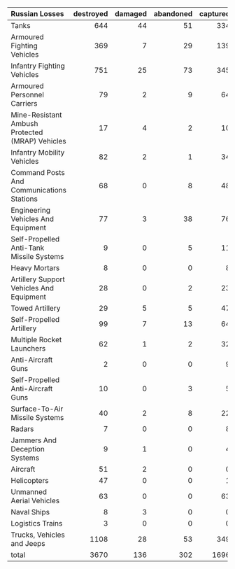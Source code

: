 | Russian Losses                                   |   destroyed |   damaged |   abandoned |   captured |   total |
|:-------------------------------------------------|------------:|----------:|------------:|-----------:|--------:|
| Tanks                                            |         644 |        44 |          51 |        334 |    1073 |
| Armoured Fighting Vehicles                       |         369 |         7 |          29 |        139 |     544 |
| Infantry Fighting Vehicles                       |         751 |        25 |          73 |        345 |    1194 |
| Armoured Personnel Carriers                      |          79 |         2 |           9 |         64 |     154 |
| Mine-Resistant Ambush Protected  (MRAP) Vehicles |          17 |         4 |           2 |         10 |      33 |
| Infantry Mobility Vehicles                       |          82 |         2 |           1 |         34 |     119 |
| Command Posts And Communications Stations        |          68 |         0 |           8 |         48 |     124 |
| Engineering Vehicles And Equipment               |          77 |         3 |          38 |         76 |     194 |
| Self-Propelled Anti-Tank Missile Systems         |           9 |         0 |           5 |         11 |      25 |
| Heavy Mortars                                    |           8 |         0 |           0 |          8 |      16 |
| Artillery Support Vehicles And Equipment         |          28 |         0 |           2 |         23 |      53 |
| Towed Artillery                                  |          29 |         5 |           5 |         47 |      86 |
| Self-Propelled Artillery                         |          99 |         7 |          13 |         64 |     183 |
| Multiple Rocket Launchers                        |          62 |         1 |           2 |         32 |      97 |
| Anti-Aircraft Guns                               |           2 |         0 |           0 |          9 |      11 |
| Self-Propelled Anti-Aircraft Guns                |          10 |         0 |           3 |          5 |      18 |
| Surface-To-Air Missile Systems                   |          40 |         2 |           8 |         22 |      72 |
| Radars                                           |           7 |         0 |           0 |          8 |      15 |
| Jammers And Deception Systems                    |           9 |         1 |           0 |          4 |      14 |
| Aircraft                                         |          51 |         2 |           0 |          0 |      53 |
| Helicopters                                      |          47 |         0 |           0 |          1 |      48 |
| Unmanned Aerial Vehicles                         |          63 |         0 |           0 |         63 |     126 |
| Naval Ships                                      |           8 |         3 |           0 |          0 |      11 |
| Logistics Trains                                 |           3 |         0 |           0 |          0 |       3 |
| Trucks, Vehicles and Jeeps                       |        1108 |        28 |          53 |        349 |    1538 |
| total                                            |        3670 |       136 |         302 |       1696 |    5804 |